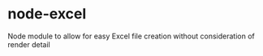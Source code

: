 # node-excel
Node module to allow for easy Excel file creation without consideration of render detail
